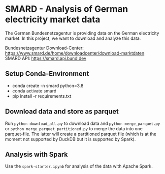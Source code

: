 # SMARD - Analysis of German electricity market data 

The German Bundesnetzagentur is providing data on the German electricity market. In this project, we want to download and analyze this data.

Bundesnetzagentur Download-Center: https://www.smard.de/home/downloadcenter/download-marktdaten
SMARD API: https://smard.api.bund.dev


## Setup Conda-Environment

* conda create -n smard python=3.8
* conda activate smard
* pip install -r requirements.txt


## Download data and store as parquet

Run `python download_all.py` to download data and `python merge_parquet.py` or `python merge_parquet_partitioned.py` to merge the data into one parquet-file. The latter will create a partitioned parquet file (which is at the moment not supported by DuckDB but it is supported by Spark).

## Analysis with Spark

Use the `spark-starter.ipynb` for analysis of the data with Apache Spark.
